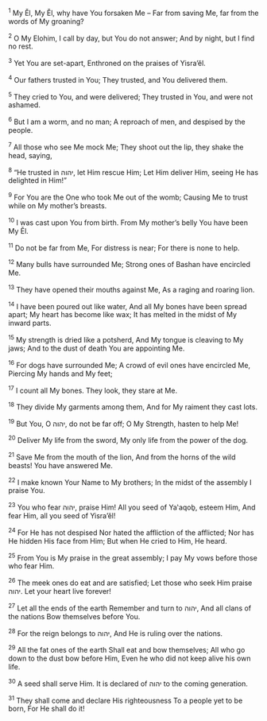 <sup>1</sup> My Ĕl, My Ĕl, why have You forsaken Me – Far from saving Me, far from the words of My groaning?

<sup>2</sup> O My Elohim, I call by day, but You do not answer; And by night, but I find no rest.

<sup>3</sup> Yet You are set-apart, Enthroned on the praises of Yisra’ĕl.

<sup>4</sup> Our fathers trusted in You; They trusted, and You delivered them.

<sup>5</sup> They cried to You, and were delivered; They trusted in You, and were not ashamed.

<sup>6</sup> But I am a worm, and no man; A reproach of men, and despised by the people.

<sup>7</sup> All those who see Me mock Me; They shoot out the lip, they shake the head, saying,

<sup>8</sup> “He trusted in יהוה, let Him rescue Him; Let Him deliver Him, seeing He has delighted in Him!”

<sup>9</sup> For You are the One who took Me out of the womb; Causing Me to trust while on My mother’s breasts.

<sup>10</sup> I was cast upon You from birth. From My mother’s belly You have been My Ĕl.

<sup>11</sup> Do not be far from Me, For distress is near; For there is none to help.

<sup>12</sup> Many bulls have surrounded Me; Strong ones of Bashan have encircled Me.

<sup>13</sup> They have opened their mouths against Me, As a raging and roaring lion.

<sup>14</sup> I have been poured out like water, And all My bones have been spread apart; My heart has become like wax; It has melted in the midst of My inward parts.

<sup>15</sup> My strength is dried like a potsherd, And My tongue is cleaving to My jaws; And to the dust of death You are appointing Me.

<sup>16</sup> For dogs have surrounded Me; A crowd of evil ones have encircled Me, Piercing My hands and My feet;

<sup>17</sup> I count all My bones. They look, they stare at Me.

<sup>18</sup> They divide My garments among them, And for My raiment they cast lots.

<sup>19</sup> But You, O יהוה, do not be far off; O My Strength, hasten to help Me!

<sup>20</sup> Deliver My life from the sword, My only life from the power of the dog.

<sup>21</sup> Save Me from the mouth of the lion, And from the horns of the wild beasts! You have answered Me.

<sup>22</sup> I make known Your Name to My brothers; In the midst of the assembly I praise You.

<sup>23</sup> You who fear יהוה, praise Him! All you seed of Ya‛aqoḇ, esteem Him, And fear Him, all you seed of Yisra’ĕl!

<sup>24</sup> For He has not despised Nor hated the affliction of the afflicted; Nor has He hidden His face from Him; But when He cried to Him, He heard.

<sup>25</sup> From You is My praise in the great assembly; I pay My vows before those who fear Him.

<sup>26</sup> The meek ones do eat and are satisfied; Let those who seek Him praise יהוה. Let your heart live forever!

<sup>27</sup> Let all the ends of the earth Remember and turn to יהוה, And all clans of the nations Bow themselves before You.

<sup>28</sup> For the reign belongs to יהוה, And He is ruling over the nations.

<sup>29</sup> All the fat ones of the earth Shall eat and bow themselves; All who go down to the dust bow before Him, Even he who did not keep alive his own life.

<sup>30</sup> A seed shall serve Him. It is declared of יהוה to the coming generation.

<sup>31</sup> They shall come and declare His righteousness To a people yet to be born, For He shall do it!

